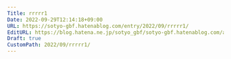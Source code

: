 ```yaml
---
Title: rrrrr1
Date: 2022-09-29T12:14:18+09:00
URL: https://sotyo-gbf.hatenablog.com/entry/2022/09/rrrrr1/
EditURL: https://blog.hatena.ne.jp/sotyo_gbf/sotyo-gbf.hatenablog.com/atom/entry/4207112889922926923
Draft: true
CustomPath: 2022/09/rrrrr1/
---
```


